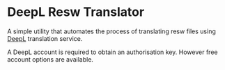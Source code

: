# DeepL Resw Translator

A simple utility that automates the process of translating resw files using [DeepL](https://www.deepl.com/translator) translation service.


A DeepL account is required to obtain an authorisation key. However free account options are available.
